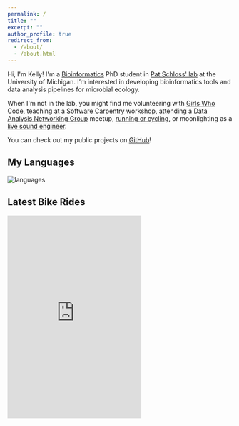 ```yaml
---
permalink: /
title: ""
excerpt: ""
author_profile: true
redirect_from:
  - /about/
  - /about.html
---
```


Hi, I'm Kelly!
I'm a [Bioinformatics](https://medicine.umich.edu/dept/computational-medicine-bioinformatics) PhD student in
[Pat Schloss' lab](http://www.schlosslab.org/) at the University of Michigan.
I’m interested in developing bioinformatics tools and data analysis pipelines for microbial ecology.

When I'm not in the lab, you might find me volunteering with [Girls Who Code](http://umich.edu/~girlswc/),
teaching at a [Software Carpentry](https://umswc.github.io/) workshop, 
attending a [Data Analysis Networking Group](https://um-dang.github.io) meetup, 
[running or cycling](http://bit.ly/strava-kelly), 
or moonlighting as a [live sound engineer](https://sovacool.dev/latex-cv/sound.pdf).

You can check out my public projects on [GitHub](https://github.com/kelly-sovacool)!

## My Languages

![languages](https://raw.githubusercontent.com/kelly-sovacool/meta-repo/master/figures/language_all_bytes_n7.svg?sanitize=true)


## Latest Bike Rides

<iframe height='454' width='300' frameborder='0' allowtransparency='true' scrolling='no' src='https://www.strava.com/athletes/23163300/latest-rides/10a1f58688a612e44a9b081b022b2812a9f486f3'></iframe>
